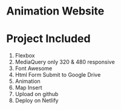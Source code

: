 # Animation Website 
# Project Included
1) Flexbox
2) MediaQuery only 320 & 480 responsive
3) Font Awesome
4) Html Form Submit to Google Drive
5) Animation
6) Map Insert
7) Upload on github
8) Deploy on Netlify
